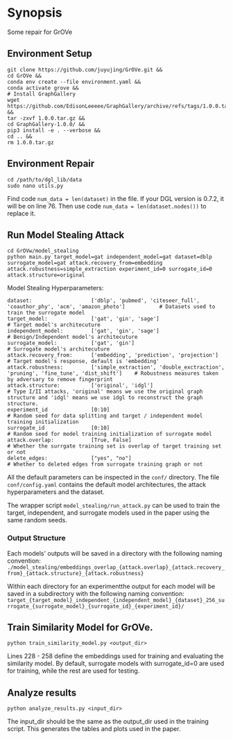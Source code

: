 # Synopsis
Some repair for GrOVe

## Environment Setup
```
git clone https://github.com/juyujing/GrOVe.git &&
cd GrOVe &&
conda env create --file environment.yaml &&
conda activate grove && 
# Install GraphGallery
wget https://github.com/EdisonLeeeee/GraphGallery/archive/refs/tags/1.0.0.tar.gz && 
tar -zxvf 1.0.0.tar.gz && 
cd GraphGallery-1.0.0/ &&
pip3 install -e . --verbose &&
cd .. &&
rm 1.0.0.tar.gz
```
## Environment Repair
```
cd /path/to/dgl_lib/data
sudo nano utils.py
```
Find code ```num_data = len(dataset)``` in the file. If your DGL version is 0.7.2, it will be on line 76.
Then use code ```num_data = len(dataset.nodes())``` to replace it.


## Run Model Stealing Attack
```
cd GrOVw/model_stealing
python main.py target_model=gat independent_model=gat dataset=dblp surrogate_model=gat attack.recovery_from=embedding attack.robustness=simple_extraction experiment_id=0 surrogate_id=0 attack.structure=original
```

Model Stealing Hyperparameters:
```
dataset:                   ['dblp', 'pubmed', 'citeseer_full', 'coauthor_phy', 'acm', 'amazon_photo']           # Datasets used to train the surrogate model
target_model:              ['gat', 'gin', 'sage']                                                               # Target model's architecuture
independent_model:         ['gat', 'gin', 'sage']                                                               # Benign/Independent model's architecuture
surrogate_model:           ['gat', 'gin']                                                                       # Surrogate model's architecuture
attack.recovery_from:      ['embedding', 'prediction', 'projection']                                            # Target model's response, default is 'embedding'
attack.robustness:         ['simple_extraction', 'double_exctraction', 'pruning', 'fine_tune', 'dist_shift']    # Robustness measures taken by adversary to remove fingerprint
attack.structure:          ['original', 'idgl']                                                                 # Type I/II attacks, 'original' means we use the original graph structure and 'idgl' means we use idgl to reconstruct the graph structure.
experiment_id              [0:10]                                                                               # Random seed for data splitting and target / independent model training initialization
surrogate_id               [0:10]                                                                               # Random seed for model training initialization of surrogate model
attack.overlap:            [True, False]                                                                        # Whether the surrgate training set is overlap of target training set or not
delete_edges:              ["yes", "no"]                                                                        # Whether to deleted edges from surrogate training graph or not
```

All the default parameters can be inspected in the ```conf/``` directory. The file ```conf/config.yaml``` contains the default model architectures, the attack hyperparameters and the dataset.

The wrapper script ```model_stealing/run_attack.py``` can be used to train the target, independent, and surrogate models used in the paper using the same random seeds. 

### Output Structure
Each models' outputs will be saved in a directory with the following naming convention: ```./model_stealing/embeddings_overlap_{attack.overlap}_{attack.recovery_from}_{attack.structure}_{attack.robustness}```

Within each directory for an experimentthe output for each model will be saved in a subdirectory with the following naming convention: ```target_{target_model}_independent_{independent_model}_{dataset}_256_surrogate_{surrogate_model}_{surrogate_id}_{experiment_id}/```

## Train Similarity Model for GrOVe.
```
python train_similarity_model.py <output_dir>
```

Lines 228 - 258 define the embeddings used for training and evaluating the similarity model. By default, surrogate models with surrogate_id=0 are used for training, while the rest are used for testing.

## Analyze results
```
python analyze_results.py <input_dir>
```

The input_dir should be the same as the output_dir used in the training script. This generates the tables and plots used in the paper.
